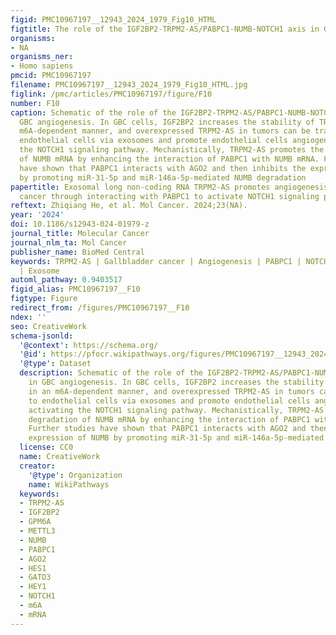```yaml
---
figid: PMC10967197__12943_2024_1979_Fig10_HTML
figtitle: The role of the IGF2BP2-TRPM2-AS/PABPC1-NUMB-NOTCH1 axis in GBC angiogenesis
organisms:
- NA
organisms_ner:
- Homo sapiens
pmcid: PMC10967197
filename: PMC10967197__12943_2024_1979_Fig10_HTML.jpg
figlink: /pmc/articles/PMC10967197/figure/F10
number: F10
caption: Schematic of the role of the IGF2BP2-TRPM2-AS/PABPC1-NUMB-NOTCH1 axis in
  GBC angiogenesis. In GBC cells, IGF2BP2 increases the stability of TRPM2-AS in an
  m6A-dependent manner, and overexpressed TRPM2-AS in tumors can be transferred to
  endothelial cells via exosomes and promote endothelial cells angiogenesis by activating
  the NOTCH1 signaling pathway. Mechanistically, TRPM2-AS promotes the degradation
  of NUMB mRNA by enhancing the interaction of PABPC1 with NUMB mRNA. Further studies
  have shown that PABPC1 interacts with AGO2 and then inhibits the expression of NUMB
  by promoting miR-31-5p and miR-146a-5p-mediated NUMB degradation
papertitle: Exosomal long non-coding RNA TRPM2-AS promotes angiogenesis in gallbladder
  cancer through interacting with PABPC1 to activate NOTCH1 signaling pathway
reftext: Zhiqiang He, et al. Mol Cancer. 2024;23(NA).
year: '2024'
doi: 10.1186/s12943-024-01979-z
journal_title: Molecular Cancer
journal_nlm_ta: Mol Cancer
publisher_name: BioMed Central
keywords: TRPM2-AS | Gallbladder cancer | Angiogenesis | PABPC1 | NOTCH1 | IGF2BP2
  | Exosome
automl_pathway: 0.9403517
figid_alias: PMC10967197__F10
figtype: Figure
redirect_from: /figures/PMC10967197__F10
ndex: ''
seo: CreativeWork
schema-jsonld:
  '@context': https://schema.org/
  '@id': https://pfocr.wikipathways.org/figures/PMC10967197__12943_2024_1979_Fig10_HTML.html
  '@type': Dataset
  description: Schematic of the role of the IGF2BP2-TRPM2-AS/PABPC1-NUMB-NOTCH1 axis
    in GBC angiogenesis. In GBC cells, IGF2BP2 increases the stability of TRPM2-AS
    in an m6A-dependent manner, and overexpressed TRPM2-AS in tumors can be transferred
    to endothelial cells via exosomes and promote endothelial cells angiogenesis by
    activating the NOTCH1 signaling pathway. Mechanistically, TRPM2-AS promotes the
    degradation of NUMB mRNA by enhancing the interaction of PABPC1 with NUMB mRNA.
    Further studies have shown that PABPC1 interacts with AGO2 and then inhibits the
    expression of NUMB by promoting miR-31-5p and miR-146a-5p-mediated NUMB degradation
  license: CC0
  name: CreativeWork
  creator:
    '@type': Organization
    name: WikiPathways
  keywords:
  - TRPM2-AS
  - IGF2BP2
  - GPM6A
  - METTL3
  - NUMB
  - PABPC1
  - AGO2
  - HES1
  - GATD3
  - HEY1
  - NOTCH1
  - m6A
  - mRNA
---
```

